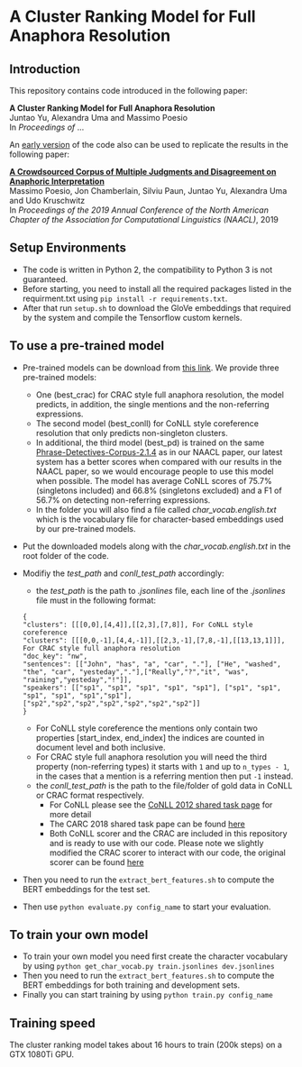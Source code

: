 # A Cluster Ranking Model for Full Anaphora Resolution
## Introduction
This repository contains code introduced in the following paper:
 
**A Cluster Ranking Model for Full Anaphora Resolution**  
Juntao Yu, Alexandra Uma and Massimo Poesio  
In *Proceedings of* ...

An [early version](https://github.com/juntaoy/dali-full-anaphora/tree/naacl2019) of the code also can be used to replicate the results in the following paper:

**[A Crowdsourced Corpus of Multiple Judgments and Disagreement on Anaphoric Interpretation](https://www.google.com/url?q=https%3A%2F%2Faclweb.org%2Fanthology%2Fpapers%2FN%2FN19%2FN19-1176%2F&sa=D&sntz=1&usg=AFQjCNEGeV2V4tsqBI2u4WviKKyxmvm9PQ)**  
Massimo Poesio, Jon Chamberlain, Silviu Paun, Juntao Yu, Alexandra Uma and Udo Kruschwitz  
In *Proceedings of the 2019 Annual Conference of the North American Chapter of the Association for Computational Linguistics (NAACL)*, 2019

## Setup Environments
* The code is written in Python 2, the compatibility to Python 3 is not guaranteed.  
* Before starting, you need to install all the required packages listed in the requirment.txt using `pip install -r requirements.txt`.
* After that run `setup.sh` to download the GloVe embeddings that required by the system and compile the Tensorflow custom kernels.

## To use a pre-trained model
* Pre-trained models can be download from [this link](https://www.dropbox.com/s/vxr57e2u2q7s8nf/best_models_lrec2020.zip?dl=0). We provide three pre-trained models:
   * One (best_crac) for CRAC style full anaphora resolution, the model predicts, in addition, the single mentions and the non-referring expressions. 
   * The second model (best_conll) for CoNLL style coreference resolution that only predicts non-singleton clusters.
   * In additional, the third model (best_pd) is trained on the same [Phrase-Detectives-Corpus-2.1.4](https://github.com/dali-ambiguity/Phrase-Detectives-Corpus-2.1.4) as in our NAACL paper, our latest system has a better scores when compared with our results in the NAACL paper, so we would encourage people to use this model when possible. The model has average CoNLL scores of 75.7% (singletons included) and 66.8% (singletons excluded) and a F1 of 56.7% on detecting non-referring expressions.
   * In the folder you will also find a file called *char_vocab.english.txt* which is the vocabulary file for character-based embeddings used by our pre-trained models.
* Put the downloaded models along with the *char_vocab.english.txt* in the root folder of the code.
* Modifiy the *test_path* and *conll_test_path* accordingly:
   * the *test_path* is the path to *.jsonlines* file, each line of the *.jsonlines* file must in the following format:
   
   ```
  {
  "clusters": [[[0,0],[4,4]],[[2,3],[7,8]], For CoNLL style coreference
  "clusters": [[[0,0,-1],[4,4,-1]],[[2,3,-1],[7,8,-1],[[13,13,1]]], For CRAC style full anaphora resolution
  "doc_key": "nw",
  "sentences": [["John", "has", "a", "car", "."], ["He", "washed", "the", "car", "yesteday","."],["Really","?","it", "was", "raining","yesteday","!"]],
  "speakers": [["sp1", "sp1", "sp1", "sp1", "sp1"], ["sp1", "sp1", "sp1", "sp1", "sp1","sp1"],["sp2","sp2","sp2","sp2","sp2","sp2","sp2"]]
  }
  ```
  
  * For CoNLL style coreference the mentions only contain two properties \[start_index, end_index\] the indices are counted in document level and both inclusive.
  * For CRAC style full anaphora resolution you will need the third property (non-referring types) it starts with `1` and up to `n_types - 1`, in the cases that a mention is a referring mention then put `-1` instead.
  * the *conll_test_path* is the path to the file/folder of gold data in CoNLL or CRAC format respectively.
      * For CoNLL please see the [CoNLL 2012 shared task page](http://conll.cemantix.org/2012/introduction.html) for more detail
      * The CARC 2018 shared task pape can be found [here](http://dali.eecs.qmul.ac.uk/crac18_shared_task)
      * Both CoNLL scorer and the CRAC are included in this repository and is ready to use with our code. Please note we slightly modified the CRAC scorer to interact with our code, the original scorer can be found [here](https://github.com/ns-moosavi/coval)
* Then you need to run the `extract_bert_features.sh` to compute the BERT embeddings for the test set.
* Then use `python evaluate.py config_name` to start your evaluation.

## To train your own model
* To train your own model you need first create the character vocabulary by using `python get_char_vocab.py train.jsonlines dev.jsonlines`
* Then you need to run the `extract_bert_features.sh` to compute the BERT embeddings for both training and development sets.
* Finally you can start training by using `python train.py config_name`

## Training speed
The cluster ranking model takes about 16 hours to train (200k steps) on a GTX 1080Ti GPU. 
